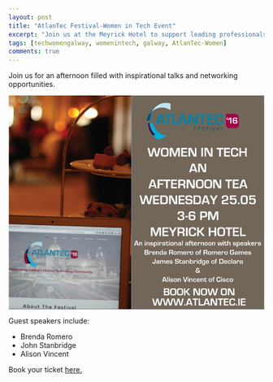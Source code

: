 ```yaml
---
layout: post
title: "AtlanTec Festival-Women in Tech Event"
excerpt: "Join us at the Meyrick Hotel to support leading professionals."
tags: [techwomengalway, womenintech, galway, AtlanTec-Women]
comments: true
---
```

Join us for an afternoon filled with inspirational talks and networking opportunities.

<img src="/images/AtlanTec.jpg" style="display: block; margin: 0 auto;">

Guest speakers include:

* Brenda Romero
* John Stanbridge
* Alison Vincent

Book your ticket [here.](http://www.atlantec.ie/)
